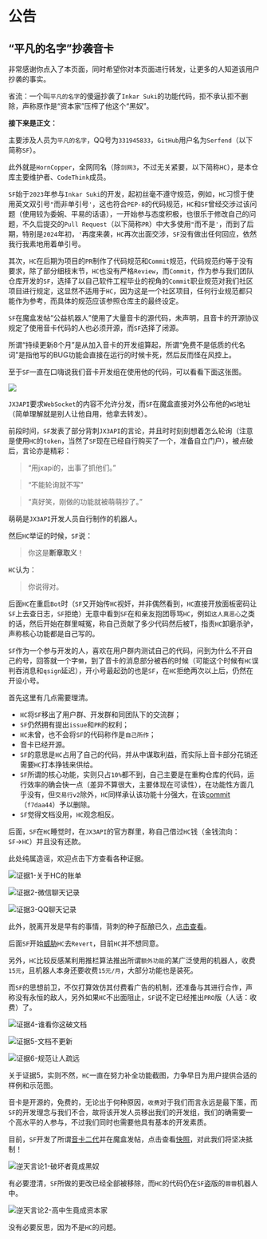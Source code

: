 # 公告

## “平凡的名字”抄袭音卡

非常感谢你点入了本页面，同时希望你对本页面进行转发，让更多的人知道该用户抄袭的事实。

省流：一个叫`平凡的名字`的傻逼抄袭了`Inkar Suki`的功能代码，拒不承认拒不删除，声称原作是“资本家”压榨了他这个“黑奴”。

**接下来是正文：**

主要涉及人员为`平凡的名字`，QQ号为`331945833`，`GitHub`用户名为`Serfend`（以下简称`SF`）。

此外就是`HornCopper`，全网同名（除`剑网3`，不过无关紧要，以下简称`HC`），是本仓库主要维护者、`CodeThink`成员。

`SF`始于`2023`年参与`Inkar Suki`的开发，起初丝毫不遵守规范，例如，`HC`习惯于使用英文双引号`"`而非单引号`'`，这也符合`PEP-8`的代码规范，`HC`和`SF`曾经交涉过该问题（使用较为委婉、平易的话语），一开始参与态度积极，也很乐于修改自己的问题，不久后提交的`Pull Request`（以下简称`PR`）中大多使用`"`而不是`'`，而到了后期，特别是`2024`年初，`'`再度来袭，`HC`再次出面交涉，`SF`没有做出任何回应，依然我行我素地用着单引号。

其次，`HC`在后期为项目的`PR`制作了代码规范和`Commit`规范，代码规范约等于没有要求，除了部分细枝末节，`HC`也没有严格`Review`，而`Commit`，作为参与我们团队仓库开发的`SF`，选择了以自己软件工程毕业的视角的`Commit`职业规范对我们社区项目进行规定，这显然不适用于`HC`，因为这是一个社区项目，任何行业规范都只能作为参考，而具体的规范应该参照仓库主的最终设定。

`SF`在魔盒发帖“公益机器人”使用了大量音卡的源代码，未声明，且音卡的开源协议规定了使用音卡代码的人也必须开源，而`SF`选择了闭源。

所谓“持续更新8个月”是从加入音卡的开发组算起，所谓“免费不是低质的代名词”是指他写的BUG功能会直接在运行的时候卡死，然后反而怪在风控上。

至于`SF`一直在口嗨说我们音卡开发组在使用他的代码，可以看看下面这张图。

![](https://inkar-suki.codethink.cn/Inkar-Suki-Docs/img/全部删除.png)

`JX3API`要求`WebSocket`的内容不允许分发，而`SF`在魔盒直接对外公布他的`WS`地址（简单理解就是别人让他自用，他拿去转发）。

前段时间，`SF`发表了部分背刺`JX3API`的言论，并且时时刻刻想着怎么轮询（注意是使用`HC`的`token`，当然了`SF`现在已经自行购买了一个，准备自立门户），被点破后，言论亦是精彩：

> “用jxapi的，出事了抓他们。”

> “不能轮询就不写”

> “真好笑，刚做的功能就被萌萌抄了。”

萌萌是`JX3API`开发人员自行制作的机器人。

然后`HC`举证的时候，`SF`说：

> 你这是**断章取义**！

`HC`认为：

> 你说得对。

后面`HC`在重启`Bot`时（`SF`又开始传`HC`视奸，并非偶然看到，`HC`直接开放面板密码让`SF`上去查日志，`SF`拒绝）无意中看到`SF`在和亲友抱团辱骂`HC`，例如`这人真恶心`之类的话，然后开始在群里喊冤，称自己贡献了多少代码然后被T，指责`HC`卸磨杀驴，声称核心功能都是自己写的。

`SF`作为一个参与开发的人，喜欢在用户群内测试自己的代码，问到为什么不开自己的号，回答就一个字`懒`，到了音卡的消息部分被吞的时候（可能这个时候有`HC`误判吞消息和`qsign`延迟），开小号最起劲的也是`SF`，在`HC`拒绝两次以上后，仍然在开设小号。

首先这里有几点需要理清。

- `HC`将`SF`移出了用户群、开发群和同团队下的交流群；
- `SF`仍然拥有提出`issue`和`PR`的权利；
- `HC`未曾，也不会将`SF`的代码称作是`自己所作`；
- 音卡已经开源。
- `SF`的意思是`HC`占用了自己的代码，并从中谋取利益，而实际上音卡部分花销还需要`HC`打本挣钱来供给。
- `SF`所谓的核心功能，实则只占`10%`都不到，自己主要是在重构仓库的代码，运行效率的确会快一点（差异不算很大，主要体现在可读性），在功能性方面几乎没有，但`交易行v2`除外，`HC`同样承认该功能十分强大，在该[commit](https://github.com/codethink-cn/Inkar-Suki/commit/f7daa4456e81a436014976d2336b8053859370bf)（`f7daa44`）予以删除。
- `SF`觉得文档没用，`HC`观念相反。

后面，`SF`在`HC`睡觉时，在`JX3API`的官方群里，称自己借过`HC`钱（金钱流向：`SF`→`HC`）并且没有还款。

此处纯属造谣，欢迎点击下方查看各种证据。

![证据1-关于HC的账单](https://inkar-suki.codethink.cn/Inkar-Suki-Docs/img/关于欠款不还（账单）.png)

![证据2-微信聊天记录](https://inkar-suki.codethink.cn/Inkar-Suki-Docs/img/关于欠款不还（微信）.png)

![证据3-QQ聊天记录](https://inkar-suki.codethink.cn/Inkar-Suki-Docs/img/关于欠款不还（QQ）.jpg)

此外，脱离开发是早有的事情，背刺的种子酝酿已久，[点击查看](https://inkar-suki.codethink.cn/Inkar-Suki-Docs/img/背刺原来是预谋已久.jpg)。

后面`SF`开始[威胁](https://inkar-suki.codethink.cn/Inkar-Suki-Docs/img/威胁.jpg)`HC`去`Revert`，目前`HC`并不想同意。

另外，`HC`比较反感某利用推栏算法推出所谓`额外功能`的某广泛使用的机器人，收费`15元`，且机器人本身还要收费`15元/月`，大部分功能也是装死。

而`SF`的思想前卫，不仅打算效仿其付费看广告的机制，还准备与其进行合作，声称没有永恒的敌人，另外如果`HC`不出面阻止，`SF`说不定已经推出`PRO`版（人话：收费）了。

![证据4-谁看你这破文档](https://inkar-suki.codethink.cn/Inkar-Suki-Docs/img/谁看你这破文档.png)

![证据5-文档不更新](https://inkar-suki.codethink.cn/Inkar-Suki-Docs/img/文档不更新.png)

![证据6-规范让人疏远](https://inkar-suki.codethink.cn/Inkar-Suki-Docs/img/规范疏远.png)

关于证据5，实则不然，`HC`一直在努力补全功能截图，力争早日为用户提供合适的样例和示范图。

音卡是开源的，免费的，无论出于何种原因，`收费`对于我们而言永远是最下策，而`SF`的开发理念与我们不合，故将该开发人员移出我们的开发组，我们的确需要一个高水平的人参与，不过我们同时也需要他具有基本的开发素质。

目前，`SF`开发了所谓[音卡二代](https://inkar-suki.codethink.cn/Inkar-Suki-Docs/img/求你了哥别用音卡招摇撞骗了.jpg)并在魔盒发帖，点击查看[快照](https://inkar-suki.codethink.cn/Inkar-Suki-Docs/img/快照.png)，对此我们将坚决抵制！

![逆天言论1-破坏者竟成黑奴](https://inkar-suki.codethink.cn/Inkar-Suki-Docs/img/逆天言论1.jpg)

有必要澄清，`SF`所做的更改已经全部被移除，而`HC`的代码仍在`SF`盗版的`蓉蓉`机器人中。

![逆天言论2-高中生竟成资本家](https://inkar-suki.codethink.cn/Inkar-Suki-Docs/img/逆天言论2.jpg)

没有必要反思，因为不是`HC`的问题。